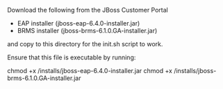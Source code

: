 Download the following from the JBoss Customer Portal

 * EAP installer (jboss-eap-6.4.0-installer.jar)
 * BRMS installer (jboss-brms-6.1.0.GA-installer.jar)

and copy to this directory for the init.sh script to work. 

Ensure that this file is executable by running:

chmod +x <path-to-project>/installs/jboss-eap-6.4.0-installer.jar
chmod +x <path-to-project>/installs/jboss-brms-6.1.0.GA-installer.jar

